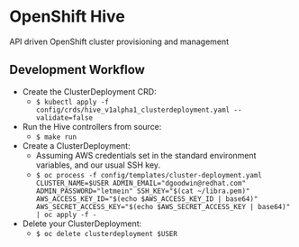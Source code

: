 # OpenShift Hive
API driven OpenShift cluster provisioning and management

## Development Workflow

* Create the ClusterDeployment CRD:
  * `$ kubectl apply -f config/crds/hive_v1alpha1_clusterdeployment.yaml --validate=false`
* Run the Hive controllers from source:
  * `$ make run`
* Create a ClusterDeployment:
  * Assuming AWS credentials set in the standard environment variables, and our usual SSH key.
  * `$ oc process -f config/templates/cluster-deployment.yaml CLUSTER_NAME=$USER ADMIN_EMAIL="dgoodwin@redhat.com" ADMIN_PASSWORD="letmein" SSH_KEY="$(cat ~/libra.pem)" AWS_ACCESS_KEY_ID="$(echo $AWS_ACCESS_KEY_ID | base64)" AWS_SECRET_ACCESS_KEY="$(echo $AWS_SECRET_ACCESS_KEY | base64)" | oc apply -f -`
* Delete your ClusterDeployment:
  * `$ oc delete clusterdeployment $USER`

